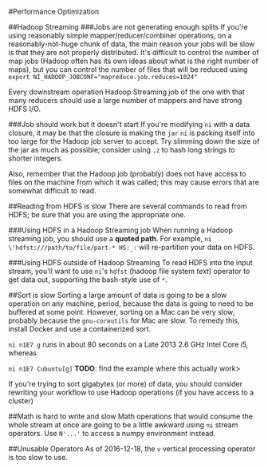 #Performance Optimization

##Hadoop Streaming
###Jobs are not generating enough splits
If you're using reasonably simple mapper/reducer/combiner operations, on a reasonably-not-huge chunk of data, the main reason your jobs will be slow is that they are not properly distributed. It's difficult to control the number of map jobs (Hadoop often has its own ideas about what is the right number of maps), but you can control the number of files that will be reduced using `export NI_HADOOP_JOBCONF="mapreduce.job.reduces=1024"`

Every downstream operation Hadoop Streaming job of the one with that many reducers should use a large number of mappers and have strong HDFS I/O.

###Job should work but it doesn't start
If you're modifying `ni` with a data closure, it may be that the closure is making the `jar` `ni` is packing itself into too large for the Hadoop job server to accept. Try slimming down the size of the jar as much as possible; consider using `,z` to hash long strings to shorter integers.

Also, remember that the Hadoop job (probably) does not have access to files on the machine from which it was called; this may cause errors that are somewhat difficult to read.


##Reading from HDFS is slow
There are several commands to read from HDFS; be sure that you are using the appropriate one.

###Using HDFS in a Hadoop Streaming job
When running a Hadoop streaming job, you should use a **quoted path**. For example, `ni \'hdfst:///path/to/file/part-* HS:_:` will re-partition your data on HDFS.

###Using HDFS outside of Hadoop Streaming
To read HDFS into the input stream, you'll want to use `ni`'s `hdfst` (hadoop file system *text*) operator to get data out, supporting the bash-style use of `*`.


##Sort is slow
Sorting a large amount of data is going to be a slow operation on any machine, period, because the data is going to need to be buffered at some point. However, sorting on a Mac can be very slow, probably because the `gnu-coreutils` for Mac are slow.  To remedy this, install Docker and use a containerized sort. 

`ni n1E7 g` runs in about 80 seconds on a Late 2013 2.6 GHz Intel Core i5, whereas

`ni n1E7 Cubuntu[g]` **TODO**: find the example where this actually work>
 
If you're trying to sort gigabytes (or more) of data, you should consider rewriting your workflow to use Hadoop operations (if you have access to a cluster)

##Math is hard to write and slow
Math operations that would consume the whole stream at once are going to be a little awkward using `ni` stream operators. Use `N'...'` to access a numpy environment instead.

##Unusable Operators
As of 2016-12-18, the `v` vertical processing operator is too slow to use.